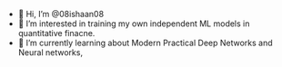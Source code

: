 - 👋 Hi, I’m @08ishaan08
- 👀 I’m interested in training my own independent ML models in quantitative finacne.
- 🌱 I’m currently learning about Modern Practical Deep Networks and Neural networks,
<!---
08ishaan08/08ishaan08 is a ✨ special ✨ repository because its `README.md` (this file) appears on your GitHub profile.
You can click the Preview link to take a look at your changes.
--->
